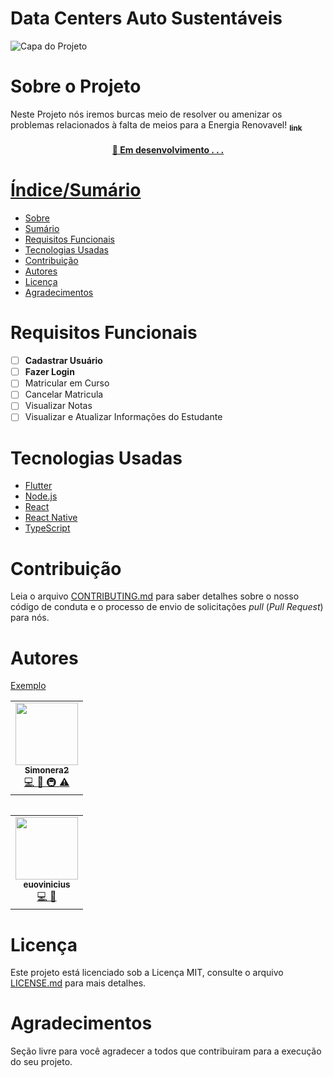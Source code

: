 # Data Centers Auto Sustentáveis


![Capa do Projeto](https://cdn.discordapp.com/attachments/896929852324716547/897994959188291634/ien.jpg)

# Sobre o Projeto

Neste Projeto nós iremos burcas meio de resolver ou amenizar os problemas relacionados à falta de meios para a Energia Renovavel!
 <a href="https://docs.google.com/viewer?url=https://cdn.discordapp.com/attachments/853716840232648774/902273895569170482/SBC.pdf">	
	<sub><b>link</b></sub>

<h4 align="center"> 
	🚧  Em desenvolvimento . . .
</h4>

# Índice/Sumário

* [Sobre](#sobre-o-projeto)
* [Sumário](#índice/sumário)
* [Requisitos Funcionais](#requisitos-funcionais)
* [Tecnologias Usadas](#tecnologias-usadas)
* [Contribuição](#contribuição)
* [Autores](#autores)
* [Licença](#licença)
* [Agradecimentos](#agradecimentos)


# Requisitos Funcionais 

- [ ] **Cadastrar Usuário**
- [ ] **Fazer Login**
- [ ] Matricular em Curso
- [ ] Cancelar Matricula
- [ ] Visualizar Notas
- [ ] Visualizar e Atualizar Informações do Estudante

# Tecnologias Usadas

- [Flutter](https://flutter.dev/)
- [Node.js](https://nodejs.org/en/)
- [React](https://pt-br.reactjs.org/)
- [React Native](https://reactnative.dev/)
- [TypeScript](https://www.typescriptlang.org/)

# Contribuição

Leia o arquivo [CONTRIBUTING.md](CONTRIBUTING.md) para saber detalhes sobre o nosso código de conduta e o processo de envio de solicitações *pull* (*Pull Request*) para nós.

# Autores

[Exemplo](https://github.com/testing-library/react-testing-library#contributors)
<table>
<td align="center">
	<a href="https://github.com/Simonera2">
	<img src="https://cdn.discordapp.com/attachments/846376764384084021/898004285516828672/blob.png" width="100px;" alt=""/><br />
	<a href="https://github.com/Simonera2">	
	<sub><b>Simonera2</b></sub>
	</a><br /><a href="https://github.com/testing-library/react-testing-library/commits?author=kentcdodds" title="Code">💻
	</a> <a href="https://github.com/testing-library/react-testing-library/commits?author=kentcdodds" title="Documentation">📖
	</a> <a href="#infra-kentcdodds" title="Infrastructure (Hosting, Build-Tools, etc)">🚇
	</a> <a href="https://github.com/testing-library/react-testing-library/commits?author=kentcdodds" title="Tests">⚠️</a></td>
<table>
<table>
<td align="center">
	<a href="https://github.com/euovinicius">
	<img src="https://avatars.githubusercontent.com/u/89489025?s=400&u=a20f6126b3cbef98ccdfbab897fe0c3e82304715&v=4" width="100px;" alt=""/><br />
	<a href="https://github.com/euovinicius">	
	<sub><b>euovinicius</b></sub>
	</a><br /><a href="https://github.com/testing-library/react-testing-library/commits?author=kentcdodds" title="Code">💻
	</a> <a href="https://github.com/testing-library/react-testing-library/commits?author=kentcdodds" title="Documentation">📖
        </a> <a href="#infra-kentcdodds" title="Infrastructure (Hosting, Build-Tools, etc)"
	</a> <a href="https://github.com/testing-library/react-testing-library/commits?author=kentcdodds" title="Tests"/a></td>
<table>
	
# Licença

Este projeto está licenciado sob a Licença MIT,  consulte o arquivo [LICENSE.md](LICENSE.md) para mais detalhes.

# Agradecimentos

Seção livre para você agradecer a todos que contribuiram para a execução do seu projeto.
